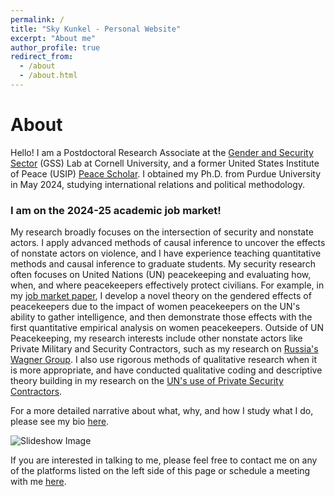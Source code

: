```yaml
---
permalink: /
title: "Sky Kunkel - Personal Website"
excerpt: "About me"
author_profile: true
redirect_from:
  - /about
  - /about.html
---
```

About
======

Hello! I am a Postdoctoral Research Associate at the [Gender and Security Sector](https://www.sabrinamkarim.com/gsslab) (GSS) Lab at Cornell University, and a former United States Institute of Peace (USIP) [Peace Scholar](https://www.usip.org/grants-fellowships/jennings-randolph-peace-scholarship-dissertation-program/current-peace-scholars#Kunkel). I obtained my Ph.D. from Purdue University in May 2024, studying international relations and political methodology. 

### I am on the 2024-25 academic job market! 

My research broadly focuses on the intersection of security and nonstate actors. I apply advanced methods of causal inference to uncover the effects of nonstate actors on violence, and I have experience teaching quantitative methods and causal inference to graduate students. My security research often focuses on United Nations (UN) peacekeeping and evaluating how, when, and where peacekeepers effectively protect civilians. For example, in my [job market paper](https://www.skytheacademic.com/files/who_keeps_the_peace.pdf), I develop a novel theory on the gendered effects of peacekeepers due to the impact of women peacekeepers on the UN's ability to gather intelligence, and then demonstrate those effects with the first quantitative empirical analysis on women peacekeepers. Outside of UN Peacekeeping, my research interests include other nonstate actors like Private Military and Security Contractors, such as my research on [Russia's Wagner Group](https://www.skytheacademic.com/files/violence_as_a_condition.pdf). I also use rigorous methods of qualitative research when it is more appropriate, and have conducted qualitative coding and descriptive theory building in my research on the [UN's use of Private Security Contractors](www.skytheacademic.com/files/double_delegation.pdf).

For a more detailed narrative about what, why, and how I study what I do, please see my bio [here](https://www.skytheacademic.com/bio).

<img id="slideshow-image" src="" alt="Slideshow Image">
<script src="../assets/js/slideshow.js"></script>
<script>
  startSlideshow(); // Start the slideshow
</script>

If you are interested in talking to me, please feel free to contact me on any of the platforms listed on the left side of this page or schedule a meeting with me [here](https://koalendar.com/e/meet-with-sky/).

<!--
Site-wide configuration
------
The main configuration file for the site is in the base directory in [_config.yml](https://github.com/academicpages/academicpages.github.io/blob/master/_config.yml), which defines the content in the sidebars and other site-wide features. You will need to replace the default variables with ones about yourself and your site's github repository. The configuration file for the top menu is in [_data/navigation.yml](https://github.com/academicpages/academicpages.github.io/blob/master/_data/navigation.yml). For example, if you don't have a portfolio or blog posts, you can remove those items from that navigation.yml file to remove them from the header.

Create content & metadata
------
For site content, there is one markdown file for each type of content, which are stored in directories like _publications, _talks, _posts, _teaching, or _pages. For example, each talk is a markdown file in the [_talks directory](https://github.com/academicpages/academicpages.github.io/tree/master/_talks). At the top of each markdown file is structured data in YAML about the talk, which the theme will parse to do lots of cool stuff. The same structured data about a talk is used to generate the list of talks on the [Talks page](https://academicpages.github.io/talks), each [individual page](https://academicpages.github.io/talks/2012-03-01-talk-1) for specific talks, the talks section for the [CV page](https://academicpages.github.io/cv), and the [map of places you've given a talk](https://academicpages.github.io/talkmap.html) (if you run this [python file](https://github.com/academicpages/academicpages.github.io/blob/master/talkmap.py) or [Jupyter notebook](https://github.com/academicpages/academicpages.github.io/blob/master/talkmap.ipynb), which creates the HTML for the map based on the contents of the _talks directory).

**Markdown generator**

I have also created [a set of Jupyter notebooks](https://github.com/academicpages/academicpages.github.io/tree/master/markdown_generator
) that converts a CSV containing structured data about talks or presentations into individual markdown files that will be properly formatted for the academicpages template. The sample CSVs in that directory are the ones I used to create my own personal website at stuartgeiger.com. My usual workflow is that I keep a spreadsheet of my publications and talks, then run the code in these notebooks to generate the markdown files, then commit and push them to the GitHub repository. -->
